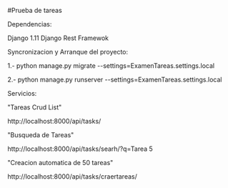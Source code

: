 #Prueba de tareas

Dependencias:

Django 1.11
Django Rest Framewok

Syncronizacion y Arranque del proyecto:

1.- python manage.py migrate --settings=ExamenTareas.settings.local

2.- python manage.py runserver --settings=ExamenTareas.settings.local


Servicios:

"Tareas Crud List"

http://localhost:8000/api/tasks/


"Busqueda de Tareas"

http://localhost:8000/api/tasks/searh/?q=Tarea 5

"Creacion automatica de 50 tareas"

http://localhost:8000/api/tasks/craertareas/

